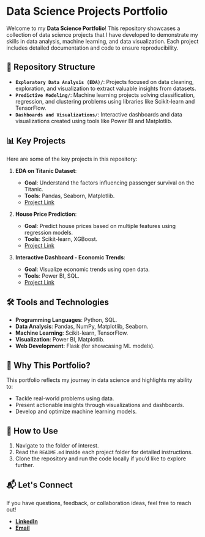 # **Data Science Projects Portfolio**

Welcome to my **Data Science Portfolio**! This repository showcases a collection of data science projects that I have developed to demonstrate my skills in data analysis, machine learning, and data visualization. Each project includes detailed documentation and code to ensure reproducibility.

## **📂 Repository Structure**
- **`Exploratory Data Analysis (EDA)/`**: Projects focused on data cleaning, exploration, and visualization to extract valuable insights from datasets.
- **`Predictive Modeling/`**: Machine learning projects solving classification, regression, and clustering problems using libraries like Scikit-learn and TensorFlow.
- **`Dashboards and Visualizations/`**: Interactive dashboards and data visualizations created using tools like Power BI and Matplotlib.

## **📊 Key Projects**
Here are some of the key projects in this repository:

1. **EDA on Titanic Dataset**:
   - **Goal**: Understand the factors influencing passenger survival on the Titanic.
   - **Tools**: Pandas, Seaborn, Matplotlib.
   - [Project Link](#)

2. **House Price Prediction**:
   - **Goal**: Predict house prices based on multiple features using regression models.
   - **Tools**: Scikit-learn, XGBoost.
   - [Project Link](#)

3. **Interactive Dashboard - Economic Trends**:
   - **Goal**: Visualize economic trends using open data.
   - **Tools**: Power BI, SQL.
   - [Project Link](#)

## **🛠️ Tools and Technologies**
- **Programming Languages**: Python, SQL.
- **Data Analysis**: Pandas, NumPy, Matplotlib, Seaborn.
- **Machine Learning**: Scikit-learn, TensorFlow.
- **Visualization**: Power BI, Matplotlib.
- **Web Development**: Flask (for showcasing ML models).

## **🌟 Why This Portfolio?**
This portfolio reflects my journey in data science and highlights my ability to:
- Tackle real-world problems using data.
- Present actionable insights through visualizations and dashboards.
- Develop and optimize machine learning models.

## **🚀 How to Use**
1. Navigate to the folder of interest.
2. Read the `README.md` inside each project folder for detailed instructions.
3. Clone the repository and run the code locally if you’d like to explore further.

## **📬 Let's Connect**
If you have questions, feedback, or collaboration ideas, feel free to reach out!
- **[LinkedIn](https://www.linkedin.com/in/yourusername)**
- **[Email](mailto:youremail@gmail.com)**
